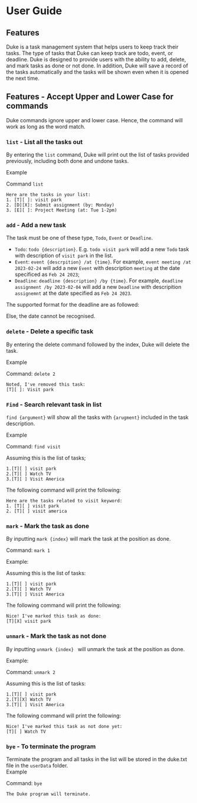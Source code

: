 # User Guide

## Features 
Duke is a task management system that helps users to keep track their tasks. The type of tasks that Duke can keep track are todo, event, or deadline. Duke is designed to provide users with the ability to add, delete, and mark tasks as done or not done. In addition, Duke will save a record of the tasks automatically and the tasks will be shown even when it is opened the next time. 

## Features - Accept Upper and Lower Case for commands
Duke commands ignore upper and lower case. Hence, the command will work as long as the word match. 

### ```list``` - List all the tasks out 

By entering the ```list``` command, Duke will print out the list of tasks provided previously, including both done and undone tasks.  

Example 

Command ```list``` 

```
Here are the tasks in your list: 
1. [T][ ]: visit park
2. [D][X]: Submit assignment (by: Monday) 
3. [E][ ]: Project Meeting (at: Tue 1-2pm) 
```

### ```add``` - Add a new task 

The task must be one of these type, ```Todo```, ```Event``` or ```Deadline```. 
- ```Todo```: ```todo {description}```. E.g. ```todo visit park``` will add a new ```Todo``` task with description of ```visit park``` in the list. 
- ```Event```: ```event {descrpition} /at {time}```. For example, ```event meeting /at 2023-02-24``` will add a new ```Event``` with description ```meeting``` at the date specificed as ```Feb 24 2023```; 
- ```Deadline```: ```deadline {description} /by {time}```. For example, ```deadline assignment /by 2023-02-04``` will add a new ```Deadline``` with descripition ```assignemnt``` at the date specified as ```Feb 24 2023```.  

The supported format for the deadline are as followed: 


Else, the date cannot be recognised.


### ```delete``` - Delete a specific task 
By entering the delete command followed by the index, Duke will delete the task.

Example 

Command: ```delete 2``` 

```
Noted, I've removed this task: 
[T][ ]: Visit park
```

### ```Find``` - Search relevant task in list 

```find {argument}``` will show all the tasks with ```{arugment}``` included in the task description. 

Example 

Command: ```find visit``` 

Assuming this is the list of tasks;

``` 
1.[T][ ] visit park 
2.[T][ ] Watch TV 
3.[T][ ] Visit America 
``` 

The following command will print the following: 

``` 
Here are the tasks related to visit keyword: 
1. [T][ ] visit park 
2. [T][ ] visit america
``` 

### ```mark``` - Mark the task as done  

By inputting ```mark {index}``` will mark the task at the position as done. 

Command: ```mark 1```   

Example: 

Assuming this is the list of tasks:

``` 
1.[T][ ] visit park 
2.[T][ ] Watch TV 
3.[T][ ] Visit America  
```  

The following command will print the following: 
```
Nice! I've marked this task as done: 
[T][X] visit park 
``` 

### ```unmark``` - Mark the task as not done 

By inputting ```unmark {index} ``` will unmark the task at the position as done. 

Example:  

Command: ```unmark 2```   

Assuming this is the list of tasks:

``` 
1.[T][ ] visit park 
2.[T][X] Watch TV 
3.[T][ ] Visit America 
```

The following command will print the following: 
```
Nice! I've marked this task as not done yet: 
[T][ ] Watch TV 
``` 

### ```bye``` - To terminate the program 

Terminate the program and all tasks in the list will be stored in the duke.txt file in the ```userData``` folder.  
Example 

Command: ```bye``` 

``` 
The Duke program will terminate.
```
